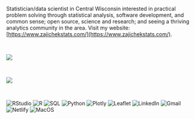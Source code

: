 Statistician/data scientist in Central Wisconsin interested in practical problem solving through statistical analysis, software development, and common sense; open source, science and research; and seeing a thriving analytics community in the area. Visit my website: [https://www.zajichekstats.com/](https://www.zajichekstats.com/).

<br>

![](https://github-readme-streak-stats.herokuapp.com/?user={zajichek}&theme={tokyonight})

<br>

![](https://hits.seeyoufarm.com/api/count/incr/badge.svg?url=https%3A%2F%2Fgithub.com%2F{zajichek}1212%2Fhit-counter)

<br>

![RStudio](https://img.shields.io/badge/RStudio-75AADB?style=for-the-badge&logo=RStudio&logoColor=white)
![R](https://img.shields.io/badge/R-276DC3?style=for-the-badge&logo=r&logoColor=white)
![SQL](https://img.shields.io/badge/Microsoft%20SQL%20Server-CC2927?style=for-the-badge&logo=microsoft%20sql%20server&logoColor=white)
![Python](https://img.shields.io/badge/Python-FFD43B?style=for-the-badge&logo=python&logoColor=blue)
![Plotly](https://img.shields.io/badge/Plotly-239120?style=for-the-badge&logo=plotly&logoColor=white)
![Leaflet](https://img.shields.io/badge/Leaflet-199900?style=for-the-badge&logo=Leaflet&logoColor=white)
![LinkedIn](https://img.shields.io/badge/LinkedIn-0077B5?style=for-the-badge&logo=linkedin&logoColor=white)
![Gmail](https://img.shields.io/badge/Gmail-D14836?style=for-the-badge&logo=gmail&logoColor=white)
![Netlify](https://img.shields.io/badge/Netlify-00C7B7?style=for-the-badge&logo=netlify&logoColor=white)
![MacOS](https://img.shields.io/badge/mac%20os-000000?style=for-the-badge&logo=apple&logoColor=white)
